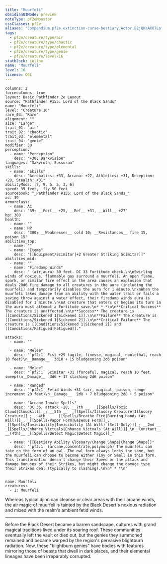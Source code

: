 ```yaml
---
title: "Muurfeli"
obsidianUIMode: preview
noteType: pf2eMonster
cssClasses: pf2e
aliases: "Compendium.pf2e.extinction-curse-bestiary.Actor.B2jQKaAXO7LofE7L" 
tags:
  - pf2e/creature/type/air
  - pf2e/creature/type/chaotic
  - pf2e/creature/type/elemental
  - pf2e/creature/type/genie
  - pf2e/creature/level/16
statblock: inline
name: "Muurfeli"
level: 16
license: OGL
---
```


```statblock
columns: 2
forcecolumns: true
layout: Basic Pathfinder 2e Layout
source: "Pathfinder #155: Lord of the Black Sands"
name: "Muurfeli"
level: "Creature 16"
rare_03: "Rare"
alignment: ""
size: "Large"
trait_01: "air"
trait_02: "chaotic"
trait_03: "elemental"
trait_04: "genie"
modifier: 30
perception:
  - name: "Perception"
    desc: "+30; Darkvision"
languages: "Sakvroth, Sussuran"
skills:
  - name: "Skills"
    desc: "Acrobatics: +33, Arcana: +27, Athletics: +31, Deception: +28, Stealth: +31"
abilityMods: [7, 9, 5, 5, 3, 6]
speed: 35 feet,  fly 50 feet
sourcebook: "_Pathfinder #155: Lord of the Black Sands_"
ac: 39
armorclass:
  - name: AC
    desc: "39; __Fort__ +25, __Ref__ +31, __Will__ +27"
hp: 300
health:
  - name: ""
  - name: HP
    desc: "300; __Weaknesses__ cold 10; __Resistances__ fire 15, poison 15"
abilities_top:
  - name: ""
  - name: "Items"
    desc: "[[Equipment/Scimitar|+2 Greater Striking Scimitar]]"
abilities_mid:
  - name: ""
  - name: "Firedamp Winds"
    desc: " (air,aura) 30 feet. DC 33 Fortitude check.\n\nSwirling winds of noxious, flammable gas surround a muurfeli. An open flame, spark, or similar fire effect in the area causes an explosion that deals 20d6 fire damage to all creatures in the aura (including the muurfeli) and temporarily disables the aura for 1 minute.\n\nWhen the muurfeli takes damage from an ability with the water trait or fails a saving throw against a water effect, their firedamp winds aura is disabled for 1 minute.\n\nA creature that enters or begins its turn in the aura must attempt a Fortitude save.\n* * *\n\n**Critical Success** The creature is unaffected.\n\n**Success** The creature is [[Conditions/Sickened 1|Sickened 1]].\n\n**Failure** The creature is [[Conditions/Sickened 1|Sickened 2]].\n\n**Critical Failure** The creature is [[Conditions/Sickened 1|Sickened 2]] and [[Conditions/Fatigued|Fatigued]]."

attacks:
  - name: ""

  - name: "Melee"
    desc: "`pf2:1` Fist +29 (agile, finesse, magical, nonlethal, reach 10 feet)\n__Damage__  3d10 + 15 bludgeoning 2d6 poison"

  - name: "Melee"
    desc: "`pf2:1` Scimitar +31 (forceful, magical, reach 10 feet, sweep)\n__Damage__  3d6 + 17 slashing 2d6 poison"

  - name: "Ranged"
    desc: "`pf2:1` Fetid Winds +31 (air, magical, poison, range increment 20 feet)\n__Damage__  2d8 + 7 bludgeoning 2d8 + 5 poison"

  - name: "Arcane Innate Spells"
    desc: "DC 36, attack +28; __7th __  _[[Spells/Toxic Cloud|Cloudkill]]_; __5th __  _[[Spells/Illusory Creature|Illusory Creature]]_; __4th __  _[[Spells/Breathe Fire|Burning Hands (At Will)]]_, _[[Spells/Vapor Form|Gaseous Form]]_, _[[Spells/Invisibility|Invisibility (At Will) (Self Only)]]_; __2nd __  _[[Spells/Enhance Victuals|Enhance Victuals (At Will)]]_\n__Constant__  __(4th)__ _[[Spells/Detect Magic|Detect Magic]]_"

  - name: "[[Bestiary Ability Glossary/Change Shape|Change Shape]]"
    desc: "`pf2:1` (arcane,concentrate,polymorph) The muurfeli can take on the form of an owl. The owl form always looks the same, but the muurfeli can choose to become either Tiny or Small in this form. This transformation doesn't change their Speed or the attack and damage bonuses of their Strikes, but might change the damage type their Strikes deal (typically to slashing).\n\n* * *\n"
 
```

```encounter-table
name: Muurfeli
creatures:
  - 1: Muurfeli
```



Whereas typical djinn can cleanse or clear areas with their arcane winds, the air magic of muurfeli is tainted by the Black Desert's noxious radiation and mixed with the realm's ambient fetid winds.

* * *

Before the Black Desert became a barren sandscape, cultures with grand magical traditions lived under its soaring roof. These communities eventually left the vault or died out, but the genies they summoned remained and became warped by the region's pervasive blightburn radiation. Now, these "blightburn genies" have bodies with features mirroring those of beasts that dwell in dark places, and their elemental lineages have been irreparably corrupted.
